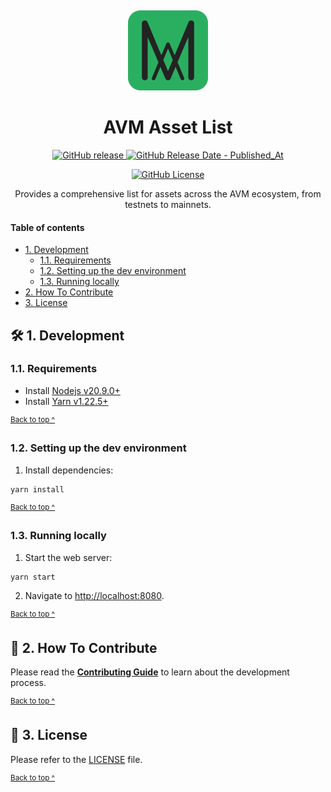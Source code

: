 <p align="center">
  <a href="https://amphitheatron.kieranoneill.com">
    <img alt="AVM Logo" src="assets/logo@128x128.png" style="padding-top: 15px" height="128" />
  </a>
</p>

<h1 align="center">
   AVM Asset List
</h1>

<p align="center">
  <a href="https://github.com/agoralabs-sh/avm-asset-list/releases/latest">
    <img alt="GitHub release" src="https://img.shields.io/github/v/release/agoralabs-sh/avm-asset-list?&logo=github">
  </a>
  <a href="https://github.com/kieranroneill/amphitheatron/releases/latest">
    <img alt="GitHub Release Date - Published_At" src="https://img.shields.io/github/release-date/agoralabs-sh/avm-asset-list?logo=github">
  </a>
</p>

<p align="center">
  <a href="https://github.com/agoralabs-sh/avm-asset-list/blob/main/LICENSE">
    <img alt="GitHub License" src="https://img.shields.io/github/license/agoralabs-sh/avm-asset-list">
  </a>
</p>

<p align="center">
  Provides a comprehensive list for assets across the AVM ecosystem, from testnets to mainnets.
</p>

#### Table of contents

* [1. Development](#-1-development)
  - [1.1. Requirements](#11-requirements)
  - [1.2. Setting up the dev environment](#12-setting-up-the-dev-environment)
  - [1.3. Running locally](#13-running-locally)
* [2. How To Contribute](#-2-how-to-contribute)
* [3. License](#-3-license)

## 🛠️ 1. Development

### 1.1. Requirements

* Install [Nodejs v20.9.0+][nodejs]
* Install [Yarn v1.22.5+][yarn]

<sup>[Back to top ^][table-of-contents]</sup>

### 1.2. Setting up the dev environment

1. Install dependencies:
```shell script
yarn install
```

<sup>[Back to top ^][table-of-contents]</sup>

### 1.3. Running locally

1. Start the web server:
```shell script
yarn start
```

2. Navigate to [http://localhost:8080](http://localhost:8080).

<sup>[Back to top ^][table-of-contents]</sup>

## 👏 2. How To Contribute

Please read the [**Contributing Guide**][contribute] to learn about the development process.

<sup>[Back to top ^][table-of-contents]</sup>

## 📄 3. License

Please refer to the [LICENSE][license] file.

<sup>[Back to top ^][table-of-contents]</sup>

<!-- Links -->
[contribute]: ./CONTRIBUTING.md
[license]: ./LICENSE
[nodejs]: https://nodejs.org/en/
[table-of-contents]: #table-of-contents
[yarn]: https://yarnpkg.com/
